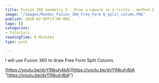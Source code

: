 ```yaml
---
title: Fusion 360 Geometry 5 - Draw a square in a circle - method 2
image: "/images/Render_Fusion_360_Free_Form 6_split_column.PNG"
publish: 2020-02-09T17:00:00Z
tags: []
categories:
- tutorials
readingTime: 9 Minutes
type: post

---
```

I will use Fusion 360 to draw Free Form Split Column.

[https://youtu.be/dvYlNkuh4bA](https://youtu.be/dvYlNkuh4bA "https://youtu.be/dvYlNkuh4bA")
